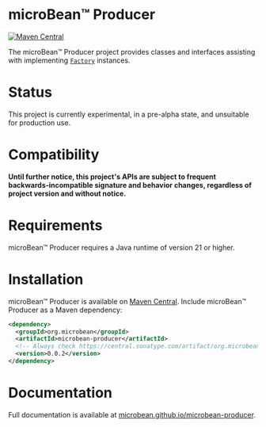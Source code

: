 # microBean™ Producer

[![Maven Central](https://img.shields.io/maven-central/v/org.microbean/microbean-producer.svg?label=Maven%20Central)](https://search.maven.org/artifact/org.microbean/microbean-producer)

The microBean™ Producer project provides classes and interfaces assisting with implementing
[`Factory`](https://microbean.github.io/microbean-bean/apidocs/org.microbean.bean/org/microbean/bean/Factory.html)
instances.

# Status

This project is currently experimental, in a pre-alpha state, and unsuitable for production use.

# Compatibility

**Until further notice, this project's APIs are subject to frequent backwards-incompatible signature and behavior
changes, regardless of project version and without notice.**

# Requirements

microBean™ Producer requires a Java runtime of version 21 or higher.

# Installation

microBean™ Producer is available on [Maven
Central](https://central.sonatype.com/artifact/org.microbean/microbean-producer). Include microBean™ Producer as a Maven
dependency:

```xml
<dependency>
  <groupId>org.microbean</groupId>
  <artifactId>microbean-producer</artifactId>
  <!-- Always check https://central.sonatype.com/artifact/org.microbean/microbean-producer for up-to-date available versions. -->
  <version>0.0.2</version>
</dependency>
```

# Documentation

Full documentation is available at
[microbean.github.io/microbean-producer](https://microbean.github.io/microbean-producer/).
